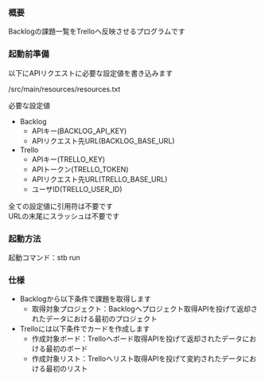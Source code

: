 ### 概要
Backlogの課題一覧をTrelloへ反映させるプログラムです

### 起動前準備
以下にAPIリクエストに必要な設定値を書き込みます

/src/main/resources/resources.txt  

必要な設定値 
- Backlog
  - APIキー(BACKLOG_API_KEY)
  - APIリクエスト先URL(BACKLOG_BASE_URL)
- Trello
  - APIキー(TRELLO_KEY)
  - APIトークン(TRELLO_TOKEN)
  - APIリクエスト先URL(TRELLO_BASE_URL)
  - ユーザID(TRELLO_USER_ID)

全ての設定値に引用符は不要です  
URLの末尾にスラッシュは不要です

### 起動方法
起動コマンド：stb run


### 仕様
- Backlogから以下条件で課題を取得します
  - 取得対象プロジェクト：Backlogへプロジェクト取得APIを投げて返却されたデータにおける最初のプロジェクト
- Trelloには以下条件でカードを作成します
  - 作成対象ボード：Trelloへボード取得APIを投げて返却されたデータにおける最初のボード
  - 作成対象リスト：Trelloへリスト取得APIを投げて変約されたデータにおける最初のリスト